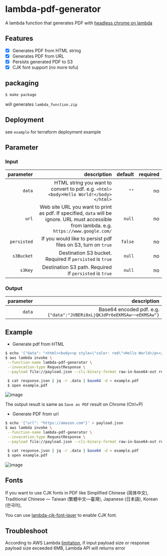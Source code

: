 # lambda-pdf-generator

A lambda function that generates PDF with [headless chrome on lambda](https://github.com/alixaxel/chrome-aws-lambda)

## Features

- [x] Generates PDF from HTML string 
- [x] Generates PDF from URL
- [x] Persists generated PDF to S3  
- [x] CJK font support (no more tofu)

## packaging

```bash
$ make package
```

will generates `lambda_function.zip`

## Deployment

see `example` for terraform deployment example

## Parameter

### Input

|       parameter |                                                                description |  default | required |
| --------------: | -------------------------------------------------------------------------: | -------: | -------: |
|          `data` |                                     HTML string you want to convert to pdf. e.g. `<html><body>Hello World!</body></html>` |     `""` |      no |
|           `url` | Web site URL you want to print as pdf. If specified, `data` will be ignore. URL must accessible from lambda. e.g. `https://www.google.com/` |   `null` |       no |
|     `persisted` |               If you would like to persist pdf files on S3, turn on `true` |  `false` |       no |
|   `s3Bucket` |            Destination S3 bucket. Required If `persisted` is `true` |   `null` |       no |
|   `s3Key` |            Destination S3 path. Required If `persisted` is `true` |   `null` |       no |

### Output

| parameter |        description |
| --------: | -----------------: |
|    `data` | Base64 encoded pdf. e.g. `{"data":"JVBERi0xLjQKJdPr6eEKMSAw~~eEKMSAw"}`|

## Example

- Generate pdf from HTML

```bash
$ echo '{"data": "<html><body><p style=\"color: red\">Hello World</p></body></html>"}' > payload.json
$ aws lambda invoke \
 --function-name lambda-pdf-generator \
 --invocation-type RequestResponse \
 --payload file://payload.json --cli-binary-format raw-in-base64-out response.json

 $ cat response.json | jq -r .data | base64 -d > example.pdf
 $ open example.pdf
```

![image](https://user-images.githubusercontent.com/1641039/89736141-3ceddc80-daa2-11ea-8578-5569f670c1cc.png)

The output result is same as `Save as PDF` result on Chrome (Ctrl+P)

- Generate PDF from url

```bash
$ echo '{"url": "https://amazon.com"}' > payload.json
$ aws lambda invoke \
 --function-name lambda-pdf-generator \
 --invocation-type RequestResponse \
 --payload file://payload.json --cli-binary-format raw-in-base64-out response.json

 $ cat response.json | jq -r .data | base64 -d > example.pdf
 $ open example.pdf
```

![image](https://user-images.githubusercontent.com/1641039/89755902-f6d55f00-db1b-11ea-96d3-739d9cbac84c.png)


## Fonts

If you want to use CJK fonts in PDF like Simplified Chinese (简体中文), Traditional Chinese — Taiwan (繁體中文—臺灣), Japanese (日本語), Korean (한국어),

You can use [lambda-cjk-font-layer](https://github.com/shufo/lambda-cjk-font-layer) to enable CJK font.

## Troubleshoot

According to AWS Lambda [limitation](https://docs.aws.amazon.com/lambda/latest/dg/gettingstarted-limits.html), if input payload size or response payload size exceeded 6MB, Lambda API will returns error
